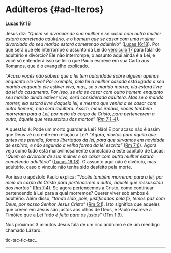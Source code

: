 # Adúlteros {#ad-lteros}

[**Lucas 16:18**](http://bibliaonline.com.br/acf/lc/16/18)

Jesus diz: “_Quem se divorciar de sua mulher e se casar com outra mulher estará cometendo adultério, e o homem que se casar com uma mulher divorciada do seu marido estará cometendo adultério”_ ([Lucas 16:18](http://bibliaonline.com.br/acf/lc/16/18)). Por que será que ele interrompe o assunto da Lei do [versículo 17](http://bibliaonline.com.br/acf/lc/16/17) para falar de adultério e divórcio? Ele não interrompe; o assunto aqui ainda é a Lei, e você só entenderá isso se ler o que Paulo escreve em sua Carta aos Romanos, que é o evangelho explicado.

“_Acaso vocês não sabem que a lei tem autoridade sobre alguém apenas enquanto ele vive? Por exemplo, pela lei a mulher casada está ligada a seu marido enquanto ele estiver vivo; mas, se o marido morrer, ela estará livre da lei do casamento. Por isso, se ela se casar com outro homem enquanto seu marido ainda estiver vivo, será considerada adúltera. Mas se o marido morrer, ela estará livre daquela lei, e mesmo que venha a se casar com outro homem, não será adúltera. Assim, meus irmãos, vocês também morreram para a Lei, por meio do corpo de Cristo, para pertencerem a outro, àquele que ressuscitou dos mortos” (_[_Rm 7:1-4_](http://bibliaonline.com.br/acf/rm/7/1-4)_)._

A questão é: Pode um morto guardar a Lei? Não! E por acaso não é assim que Deus vê o crente em relação à Lei? “_Agora, mortos para aquilo que antes nos prendia, fomos libertados da lei, para que sirvamos em novidade de espírito, e não segundo a velha forma da lei escrita”_ ([Rm 7:6](http://bibliaonline.com.br/acf/rm/7/6)). Agora veja como tudo está maravilhosamente conectado a este capítulo de Lucas: “_Quem se divorciar de sua mulher e se casar com outra mulher estará cometendo adultério”_ ([Lucas 16:18](http://bibliaonline.com.br/acf/lc/16/18)). O assunto aqui não é divórcio, mas adultério, caso o vínculo não tenha sido desfeito pela morte.

Por isso o apóstolo Paulo explica: “_Vocês também morreram para a lei, por meio do corpo de Cristo para pertencerem a outro, àquele que ressuscitou dos mortos”_ ([Rm 7:4](http://bibliaonline.com.br/acf/rm/7/4)). Se agora pertencemos a Cristo, como continuar pertencendo à Lei para a qual morremos? Querer viver sob ambos é adultério. Além disso, “_tendo sido, pois, justificados pela fé, temos paz com Deus, por nosso Senhor Jesus Cristo”_ ([Rm 5:1](http://bibliaonline.com.br/acf/rm/5/1)). Isto significa que aqueles que creem em Jesus são justos aos olhos de Deus, e Paulo escreve a Timóteo que a Lei “_não é feita para os justos”_ ([1Tm 1:9](http://bibliaonline.com.br/acf/1tm/1/9)).

Nos próximos 3 minutos Jesus fala de um rico anônimo e de um mendigo chamado Lázaro.

tic-tac-tic-tac...

*****